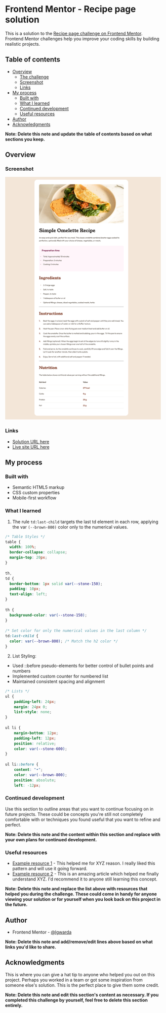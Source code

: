 # Frontend Mentor - Recipe page solution

This is a solution to the [Recipe page challenge on Frontend Mentor](https://www.frontendmentor.io/challenges/recipe-page-KiTsR8QQKm). Frontend Mentor challenges help you improve your coding skills by building realistic projects.

## Table of contents

- [Overview](#overview)
  - [The challenge](#the-challenge)
  - [Screenshot](#screenshot)
  - [Links](#links)
- [My process](#my-process)
  - [Built with](#built-with)
  - [What I learned](#what-i-learned)
  - [Continued development](#continued-development)
  - [Useful resources](#useful-resources)
- [Author](#author)
- [Acknowledgments](#acknowledgments)

**Note: Delete this note and update the table of contents based on what sections you keep.**

## Overview

### Screenshot

![](./screenshot.png)

### Links

- [Solution URL here](https://github.com/lgwarda/recipe-page.git)
- [Live site URL here](https://lgwarda.github.io/recipe-page/)

## My process

### Built with

- Semantic HTML5 markup
- CSS custom properties
- Mobile-first workflow

### What I learned

1. The rule `td:last-child` targets the last td element in each row, applying the var `(--brown-800)` color only to the numerical values.

```css
/* Table Styles */
table {
  width: 100%;
  border-collapse: collapse;
  margin-top: 20px;
}

th,
td {
  border-bottom: 1px solid var(--stone-150);
  padding: 10px;
  text-align: left;
}

th {
  background-color: var(--stone-150);
}

/* Set color for only the numerical values in the last column */
td:last-child {
  color: var(--brown-800); /* Match the h2 color */
}
```

2. List Styling:

- Used ::before pseudo-elements for better control of bullet points and numbers
- Implemented custom counter for numbered list
- Maintained consistent spacing and alignment

```css
/* Lists */
ul {
    padding-left: 24px;
    margin: 24px 0;
    list-style: none;
}

ul li {
    margin-bottom: 12px;
    padding-left: 12px;
    position: relative;
    color: var(--stone-600);
}

ul li::before {
    content: "•";
    color: var(--brown-800);
    position: absolute;
    left: -12px;
```

### Continued development

Use this section to outline areas that you want to continue focusing on in future projects. These could be concepts you're still not completely comfortable with or techniques you found useful that you want to refine and perfect.

**Note: Delete this note and the content within this section and replace with your own plans for continued development.**

### Useful resources

- [Example resource 1](https://www.example.com) - This helped me for XYZ reason. I really liked this pattern and will use it going forward.
- [Example resource 2](https://www.example.com) - This is an amazing article which helped me finally understand XYZ. I'd recommend it to anyone still learning this concept.

**Note: Delete this note and replace the list above with resources that helped you during the challenge. These could come in handy for anyone viewing your solution or for yourself when you look back on this project in the future.**

## Author

- Frontend Mentor - [@lgwarda](https://www.frontendmentor.io/profile/lgwarda)

**Note: Delete this note and add/remove/edit lines above based on what links you'd like to share.**

## Acknowledgments

This is where you can give a hat tip to anyone who helped you out on this project. Perhaps you worked in a team or got some inspiration from someone else's solution. This is the perfect place to give them some credit.

**Note: Delete this note and edit this section's content as necessary. If you completed this challenge by yourself, feel free to delete this section entirely.**
